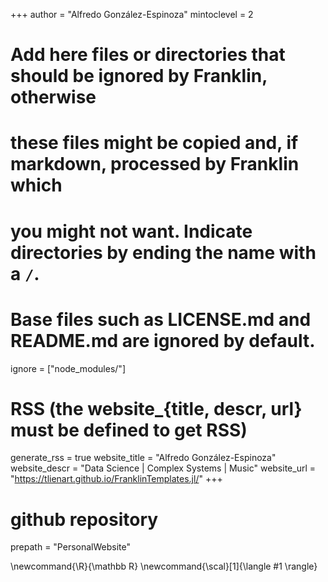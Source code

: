 <!--
Add here global page variables to use throughout your website.
-->
+++
author = "Alfredo González-Espinoza"
mintoclevel = 2

# Add here files or directories that should be ignored by Franklin, otherwise
# these files might be copied and, if markdown, processed by Franklin which
# you might not want. Indicate directories by ending the name with a `/`.
# Base files such as LICENSE.md and README.md are ignored by default.
ignore = ["node_modules/"]

# RSS (the website_{title, descr, url} must be defined to get RSS)
generate_rss = true
website_title = "Alfredo González-Espinoza"
website_descr = "Data Science | Complex Systems | Music"
website_url   = "https://tlienart.github.io/FranklinTemplates.jl/"
+++

# github repository
prepath = "PersonalWebsite"
<!--
Add here global latex commands to use throughout your pages.
-->
\newcommand{\R}{\mathbb R}
\newcommand{\scal}[1]{\langle #1 \rangle}

